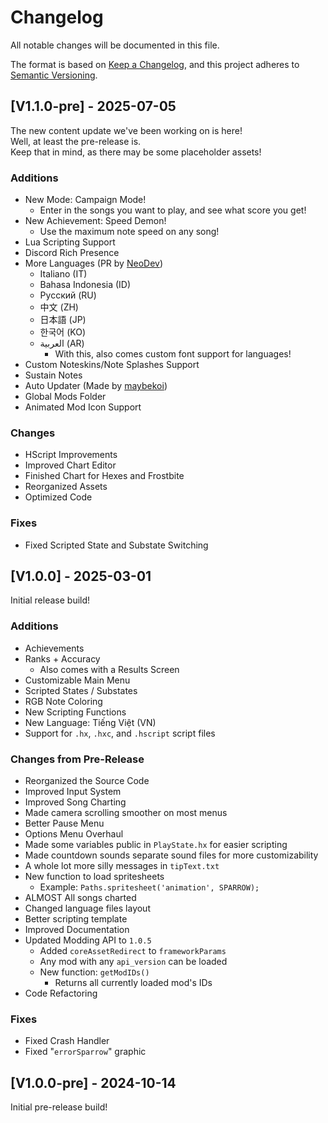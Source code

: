 # Changelog
All notable changes will be documented in this file.

The format is based on [Keep a Changelog](https://keepachangelog.com/en/1.0.0/),
and this project adheres to [Semantic Versioning](https://semver.org/spec/v2.0.0.html).

## [V1.1.0-pre] - 2025-07-05
The new content update we've been working on is here! <br>
Well, at least the pre-release is. <br>
Keep that in mind, as there may be some placeholder assets!

### Additions
* New Mode: Campaign Mode!
  * Enter in the songs you want to play, and see what score you get!
* New Achievement: Speed Demon!
  * Use the maximum note speed on any song!
* Lua Scripting Support
* Discord Rich Presence
* More Languages (PR by [NeoDev](https://github.com/JoaTH-Team/Rhythmo-SC/pull/15))
  * Italiano (IT)
  * Bahasa Indonesia (ID)
  * Русский (RU)
  * 中文 (ZH)
  * 日本語 (JP)
  * 한국어 (KO)
  * العربية (AR)
    * With this, also comes custom font support for languages!
* Custom Noteskins/Note Splashes Support
* Sustain Notes
* Auto Updater (Made by [maybekoi](https://github.com/maybekoi))
* Global Mods Folder
* Animated Mod Icon Support

### Changes
* HScript Improvements
* Improved Chart Editor
* Finished Chart for Hexes and Frostbite
* Reorganized Assets
* Optimized Code

### Fixes
* Fixed Scripted State and Substate Switching

## [V1.0.0] - 2025-03-01
Initial release build!

### Additions
* Achievements
* Ranks + Accuracy
  * Also comes with a Results Screen
* Customizable Main Menu
* Scripted States / Substates
* RGB Note Coloring
* New Scripting Functions
* New Language: Tiếng Việt (VN)
* Support for `.hx`, `.hxc`, and `.hscript` script files

### Changes from Pre-Release
* Reorganized the Source Code
* Improved Input System
* Improved Song Charting
* Made camera scrolling smoother on most menus
* Better Pause Menu
* Options Menu Overhaul
* Made some variables public in `PlayState.hx` for easier scripting
* Made countdown sounds separate sound files for more customizability
* A whole lot more silly messages in `tipText.txt`
* New function to load spritesheets
    * Example: `Paths.spritesheet('animation', SPARROW);`
* ALMOST All songs charted
* Changed language files layout
* Better scripting template
* Improved Documentation
* Updated Modding API to `1.0.5`
    * Added `coreAssetRedirect` to `frameworkParams`
    * Any mod with any `api_version` can be loaded
    * New function: `getModIDs()`
        * Returns all currently loaded mod's IDs 
* Code Refactoring

### Fixes
* Fixed Crash Handler
* Fixed "`errorSparrow`" graphic

## [V1.0.0-pre] - 2024-10-14
Initial pre-release build!